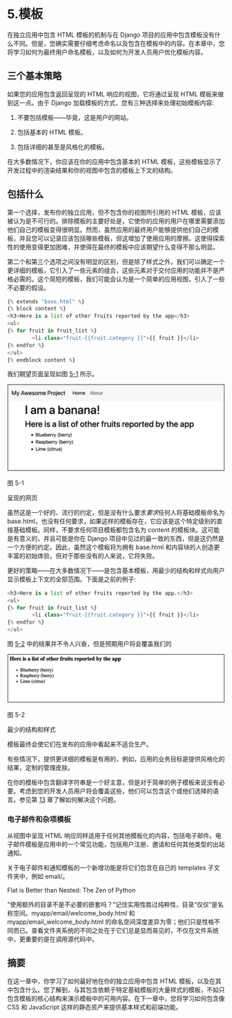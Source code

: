 # 5.模板

在独立应用中包含 HTML 模板的机制与在 Django 项目的应用中包含模板没有什么不同。但是，您确实需要仔细考虑命名以及包含在模板中的内容。在本章中，您将学习如何为最终用户命名模板，以及如何为开发人员用户优化模板内容。

## 三个基本策略

如果您的应用包含返回呈现的 HTML 响应的视图，它将通过呈现 HTML 模板来做到这一点。由于 Django 加载模板的方式，您有三种选择来处理初始模板内容:

1.  不要包括模板——毕竟，这是用户的网站。

2.  包括基本的 HTML 模板。

3.  包括详细的甚至是风格化的模板。

在大多数情况下，你应该在你的应用中包含基本的 HTML 模板，这些模板显示了开发过程中的渲染结果和你的视图中包含的模板上下文的结构。

## 包括什么

第一个选择，发布你的独立应用，但不包含你的视图所引用的 HTML 模板，应该被认为是不可行的。排除模板的主要好处是，它使你的应用的用户在哪里需要添加他们自己的模板变得很明显。然而，虽然应用的最终用户能够提供他们自己的模板，并且您可以记录应该包括哪些模板，但这增加了使用应用的摩擦。这使得探索性的使用变得更加困难，并使得在最终的模板中应该期望什么变得不那么明显。

第二个和第三个选项之间没有明显的区别，但是除了样式之外，我们可以确定一个更详细的模板，它引入了一些元素的组合，这些元素对于交付应用的功能并不是严格必需的。这个简短的模板，我们可能会认为是一个简单的应用视图，引入了一些不必要的假设。

```py
{% extends "base.html" %}
{% block content %}
<h3>Here is a list of other fruits reported by the app</h3>
<ul>
{% for fruit in fruit_list %}
        <li class="fruit-{{fruit.category }}">{{ fruit }}</li>
{% endfor %}
</ul>
{% endblock content %}

```

我们期望页面呈现如图 [5-1](#Fig1) 所示。

![img/486718_1_En_5_Fig1_HTML.jpg](img/486718_1_En_5_Fig1_HTML.jpg)

图 5-1

呈现的网页

虽然这是一个好的、流行的约定，但是没有什么要求*要求*任何人将基础模板命名为 base.html，也没有任何要求，如果这样的模板存在，它应该是这个特定级别的直接基础模板。同样，不要求任何项目模板都包含名为 content 的模板块。这可能是有意义的，并且可能是你在 Django 项目中见过的最一致的东西，但是这仍然是一个方便的约定。因此，虽然这个模板将为拥有 base.html 和内容块的人创造更丰富的初始体验，但对于那些没有的人来说，它将失败。

更好的策略——在大多数情况下——是包含基本模板，用最少的结构和样式向用户显示模板上下文的全部范围。下面是之前的例子:

```py
<h3>Here is a list of other fruits reported by the app.</h3>
<ul>
{% for fruit in fruit_list %}
        <li class="fruit-{{fruit.category }}">{{ fruit }}</li>
{% endfor %}
</ul>

```

图 [5-2](#Fig2) 中的结果并不令人兴奋，但是预期用户将会覆盖我们的

![img/486718_1_En_5_Fig2_HTML.jpg](img/486718_1_En_5_Fig2_HTML.jpg)

图 5-2

最少的结构和样式

模板最终会使它们在发布的应用中看起来不适合生产。

有些情况下，提供更详细的模板是有用的，例如，应用的业务目标是提供风格化的结果，定制的管理皮肤。

在你的模板中包含翻译字符串是一个好主意，但是对于简单的例子模板来说没有必要。考虑到您的开发人员用户将会覆盖这些，他们可以包含这个或他们选择的语言。参见第 [13](13.html) 章了解如何解决这个问题。

### 电子邮件和杂项模板

从视图中呈现 HTML 响应同样适用于任何其他模板化的内容，包括电子邮件。电子邮件模板是应用中的一个常见功能，包括用户注册、邀请和任何其他类型的出站通知。

关于电子邮件和通知模板的一个新增功能是将它们包含在自己的 templates 子文件夹中，例如 email/。

Flat is Better than Nested: The Zen of Python

"使用额外的目录不是不必要的嵌套吗？"记住实用性胜过纯粹性，目录“仅仅”是名称空间。myapp/email/welcome_body.html 和 myapp/email_welcome_body.html 的命名空间深度差异为零；他们只是性格不同而已。查看文件夹系统的不同之处在于它们总是显而易见的，不仅在文件系统中，更重要的是在调用源代码中。

## 摘要

在这一章中，你学习了如何最好地在你的独立应用中包含 HTML 模板，以及在其中包含什么。您了解到，与其包含依赖于特定基础模板的大量样式的模板，不如只包含模板的核心结构来演示模板中的可用内容。在下一章中，您将学习如何包含像 CSS 和 JavaScript 这样的静态资产来提供基本样式和前端功能。